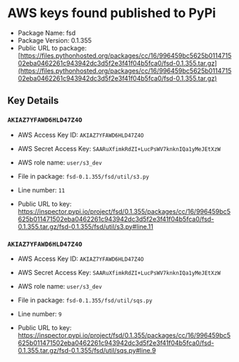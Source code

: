 # AWS keys found published to PyPi

* Package Name: fsd
* Package Version: 0.1.355
* Public URL to package: [https://files.pythonhosted.org/packages/cc/16/996459bc5625b011471502eba0462261c943942dc3d5f2e3f41f04b5fca0/fsd-0.1.355.tar.gz](https://files.pythonhosted.org/packages/cc/16/996459bc5625b011471502eba0462261c943942dc3d5f2e3f41f04b5fca0/fsd-0.1.355.tar.gz)

## Key Details

### `AKIAZ7YFAWD6HLD47Z4O`

* AWS Access Key ID: `AKIAZ7YFAWD6HLD47Z4O`
* AWS Secret Access Key: `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` 
* AWS role name: `user/s3_dev`
* File in package: `fsd-0.1.355/fsd/util/s3.py`
* Line number: `11`

* Public URL to key: https://inspector.pypi.io/project/fsd/0.1.355/packages/cc/16/996459bc5625b011471502eba0462261c943942dc3d5f2e3f41f04b5fca0/fsd-0.1.355.tar.gz/fsd-0.1.355/fsd/util/s3.py#line.11



### `AKIAZ7YFAWD6HLD47Z4O`

* AWS Access Key ID: `AKIAZ7YFAWD6HLD47Z4O`
* AWS Secret Access Key: `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` 
* AWS role name: `user/s3_dev`
* File in package: `fsd-0.1.355/fsd/util/sqs.py`
* Line number: `9`

* Public URL to key: https://inspector.pypi.io/project/fsd/0.1.355/packages/cc/16/996459bc5625b011471502eba0462261c943942dc3d5f2e3f41f04b5fca0/fsd-0.1.355.tar.gz/fsd-0.1.355/fsd/util/sqs.py#line.9


